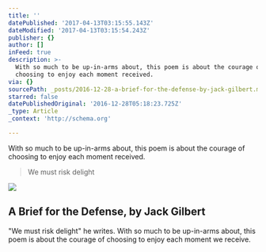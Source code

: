 ```yaml
---
title: ''
datePublished: '2017-04-13T03:15:55.143Z'
dateModified: '2017-04-13T03:15:54.243Z'
publisher: {}
author: []
inFeed: true
description: >-
  With so much to be up-in-arms about, this poem is about the courage of
  choosing to enjoy each moment received.
via: {}
sourcePath: _posts/2016-12-28-a-brief-for-the-defense-by-jack-gilbert.md
starred: false
datePublishedOriginal: '2016-12-28T05:18:23.725Z'
_type: Article
_context: 'http://schema.org'

---
```

With so much to be up-in-arms about, this poem is about the courage of choosing to enjoy each moment received.

> We must risk delight

<article style=""><img src="https://the-grid-user-content.s3-us-west-2.amazonaws.com/2f0b190e-b8ce-402f-99f6-1e19f22bef54.jpg" /><h1>A Brief for the Defense, by Jack Gilbert</h1><p>"We must risk delight" he writes. With so much to be up-in-arms about, this poem is about the courage of choosing to enjoy each moment we receive.</p></article>